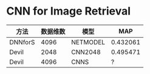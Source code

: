 # CNN for Image Retrieval

| 方法 | 数据维数 | 模型 | MAP |
|----- | ------- |-----|-----|
| DNNforS | 4096 | NETMODEL | 0.432061 |
| Devil | 2048 | CNN2048 | 0.495471 |
| Devil | 4096 | CNNS | ? |



